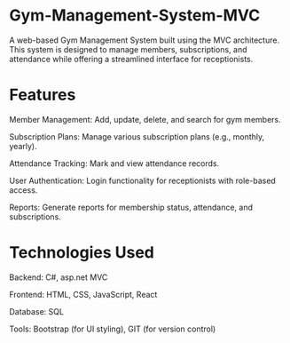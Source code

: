 # Gym-Management-System-MVC
A web-based Gym Management System built using the MVC architecture. This system is designed to manage members, subscriptions, and attendance while offering a streamlined interface for receptionists.

# Features
Member Management: Add, update, delete, and search for gym members.

Subscription Plans: Manage various subscription plans (e.g., monthly, yearly).

Attendance Tracking: Mark and view attendance records.

User Authentication: Login functionality for receptionists with role-based access.

Reports: Generate reports for membership status, attendance, and subscriptions.

# Technologies Used
Backend: C#, asp.net MVC

Frontend: HTML, CSS, JavaScript, React

Database: SQL

Tools: Bootstrap (for UI styling), GIT (for version control)
